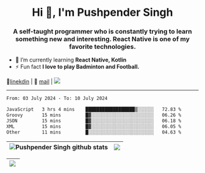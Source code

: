 <h1 align="center">Hi 👋, I'm Pushpender Singh</h1>
<h3 align="center">A self-taught programmer who is constantly trying to learn something new and interesting. React Native is one of my favorite technologies.</h3>

- 🌱 I’m currently learning **React Native, Kotlin**
- ⚡ Fun fact **I love to play Badminton and Football.**

👔[linekdin](https://www.linkedin.com/in/pushpender-singh-240061202/) | 📧 [mail](mailto:pushpendersingh694@gmail.com) | 
<a href="https://github.com/pushpender-singh-ap/pushpender-singh-ap">
    <img src="https://komarev.com/ghpvc/?username=pushpender-singh-ap&style=for-the-badge">
</a>


---

<!--START_SECTION:waka-->

```txt
From: 03 July 2024 - To: 10 July 2024

JavaScript   3 hrs 4 mins    ██████████████████▒░░░░░░   72.83 %
Groovy       15 mins         █▓░░░░░░░░░░░░░░░░░░░░░░░   06.26 %
JSON         15 mins         █▓░░░░░░░░░░░░░░░░░░░░░░░   06.18 %
XML          15 mins         █▓░░░░░░░░░░░░░░░░░░░░░░░   06.05 %
Other        11 mins         █░░░░░░░░░░░░░░░░░░░░░░░░   04.63 %
```

<!--END_SECTION:waka-->


| <a><img align="center" src="https://github-readme-stats-iota-ecru-15.vercel.app/api?username=pushpender-singh-ap&show_icons=true&include_all_commits=true&theme=buefy&hide_border=true" alt="Pushpender Singh github stats" /></a> | <a><img align="center" src="https://github-readme-stats-iota-ecru-15.vercel.app/api/top-langs/?username=pushpender-singh-ap&layout=compact&theme=buefy&hide_border=true" /></a> |
| ------------- | ------------- |

| <a> <img align="left" src="https://github-readme-streak-stats.herokuapp.com/?user=pushpender-singh-ap" /></br> </a> |
| ------------- |
